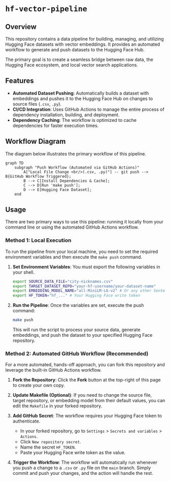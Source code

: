 # `hf-vector-pipeline`

## Overview

This repository contains a data pipeline for building, managing, and utilizing Hugging Face datasets with vector embeddings. It provides an automated workflow to generate and push datasets to the Hugging Face Hub.

The primary goal is to create a seamless bridge between raw data, the Hugging Face ecosystem, and local vector search applications.

## Features

-   **Automated Dataset Pushing**: Automatically builds a dataset with embeddings and pushes it to the Hugging Face Hub on changes to source files (`.csv`, `.py`).
-   **CI/CD Integration**: Uses GitHub Actions to manage the entire process of dependency installation, building, and deployment.
-   **Dependency Caching**: The workflow is optimized to cache dependencies for faster execution times.

## Workflow Diagram

The diagram below illustrates the primary workflow of this pipeline.

```mermaid
graph TD
    subgraph "Push Workflow (Automated via GitHub Actions)"
        A["Local File Change <br/>(.csv, .py)"] -- git push --> B{GitHub Workflow Triggered};
        B --> C[Install Dependencies & Cache];
        C --> D[Run 'make push'];
        D --> E[Hugging Face Dataset];
    end
```

## Usage

There are two primary ways to use this pipeline: running it locally from your command line or using the automated GitHub Actions workflow.

### Method 1: Local Execution

To run the pipeline from your local machine, you need to set the required environment variables and then execute the `make push` command.

1.  **Set Environment Variables**: You must export the following variables in your shell.

    ```bash
    export SOURCE_DATA_FILE="city-nicknames.csv"
    export TARGET_DATASET_REPO="your-hf-username/your-dataset-name"
    export EMBEDDING_MODEL_NAME="all-MiniLM-L6-v2" # Or any other Sentence Transformer model
    export HF_TOKEN="hf_..." # Your Hugging Face write token
    ```

2.  **Run the Pipeline**: Once the variables are set, execute the push command:

    ```bash
    make push
    ```
    This will run the script to process your source data, generate embeddings, and push the dataset to your specified Hugging Face repository.

### Method 2: Automated GitHub Workflow (Recommended)

For a more automated, hands-off approach, you can fork this repository and leverage the built-in GitHub Actions workflow.

1.  **Fork the Repository**: Click the **Fork** button at the top-right of this page to create your own copy.

2.  **Update Makefile (Optional)**: If you need to change the source file, target repository, or embedding model from their default values, you can edit the `Makefile` in your forked repository.

3.  **Add GitHub Secret**: The workflow requires your Hugging Face token to authenticate.
    *   In your forked repository, go to `Settings` > `Secrets and variables` > `Actions`.
    *   Click `New repository secret`.
    *   Name the secret `HF_TOKEN`.
    *   Paste your Hugging Face write token as the value.

4.  **Trigger the Workflow**: The workflow will automatically run whenever you push a change to a `.csv` or `.py` file on the `main` branch. Simply commit and push your changes, and the action will handle the rest.
